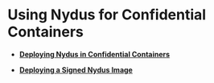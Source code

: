 # Using Nydus for Confidential Containers <a name="EN-US_TOPIC_0000002209204592"></a>

-   **[Deploying Nydus in Confidential Containers](deploying-nydus-in-confidential-containers.md)**  

-   **[Deploying a Signed Nydus Image](deploying-a-signed-nydus-image.md)**  

